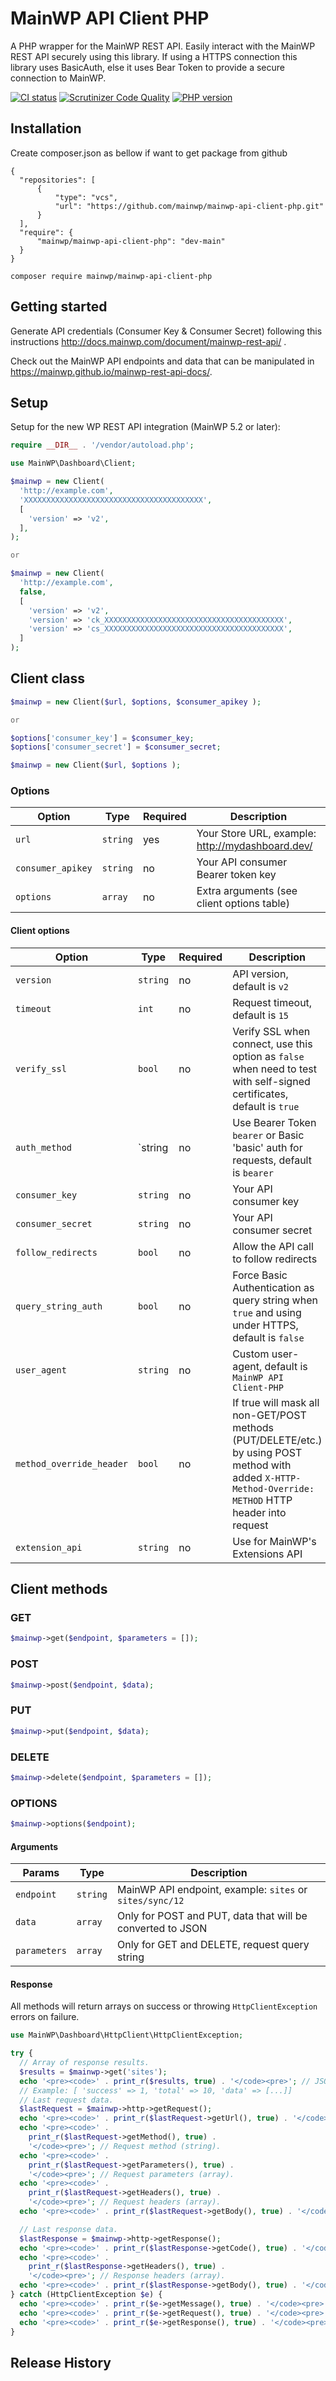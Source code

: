 # MainWP API Client PHP

A PHP wrapper for the MainWP REST API. Easily interact with the MainWP REST API securely using this library. If using a HTTPS connection this library uses BasicAuth, else it uses Bear Token to provide a secure connection to MainWP.

[![CI status](https://github.com/mainwp/mainwp-api-client-php/actions/workflows/ci.yml/badge.svg?branch=trunk)](https://github.com/mainwp/mainwp-api-client-php/actions/workflows/ci.yml)
[![Scrutinizer Code Quality](https://scrutinizer-ci.com/g/mainwp/mainwp-api-client-php/badges/quality-score.png?b=master)](https://scrutinizer-ci.com/g/mainwp/mainwp-api-client-php/?branch=master)
[![PHP version](https://badge.fury.io/ph/mainwp%2Fmainwp.svg)](https://packagist.org/packages/mainwp/mainwp-api-client-php)

## Installation

Create composer.json as bellow if want to get package from github

```
{
  "repositories": [
      {
          "type": "vcs",
          "url": "https://github.com/mainwp/mainwp-api-client-php.git"
      }
  ],
  "require": {
      "mainwp/mainwp-api-client-php": "dev-main"
  }
}

```

```
composer require mainwp/mainwp-api-client-php
```

## Getting started

Generate API credentials (Consumer Key & Consumer Secret) following this instructions <http://docs.mainwp.com/document/mainwp-rest-api/>
.

Check out the MainWP API endpoints and data that can be manipulated in <https://mainwp.github.io/mainwp-rest-api-docs/>.

## Setup

Setup for the new WP REST API integration (MainWP 5.2 or later):

```php
require __DIR__ . '/vendor/autoload.php';

use MainWP\Dashboard\Client;

$mainwp = new Client(
  'http://example.com',
  'XXXXXXXXXXXXXXXXXXXXXXXXXXXXXXXXXXXXXXXX',
  [
    'version' => 'v2',
  ],
);

or

$mainwp = new Client(
  'http://example.com',
  false,
  [
    'version' => 'v2',
    'version' => 'ck_XXXXXXXXXXXXXXXXXXXXXXXXXXXXXXXXXXXXXXXX',
    'version' => 'cs_XXXXXXXXXXXXXXXXXXXXXXXXXXXXXXXXXXXXXXXX',
  ]
);

```

## Client class

```php
$mainwp = new Client($url, $options, $consumer_apikey );

or

$options['consumer_key'] = $consumer_key;
$options['consumer_secret'] = $consumer_secret;

$mainwp = new Client($url, $options );

```

### Options

| Option             | Type     | Required | Description                                        |
| ------------------ | -------- | -------- | -------------------------------------------------- |
| `url`              | `string` | yes      | Your Store URL, example: http://mydashboard.dev/   |
| `consumer_apikey`  | `string` | no	   | Your API consumer Bearer token key                 |
| `options`          | `array`  | no       | Extra arguments (see client options table)         |

#### Client options

| Option                   | Type     | Required | Description                                                                                                                                            |
| ------------------------ | -------- | -------- | ------------------------------------------------------------------------------------------------------------------------------------------------------ |
| `version`                | `string` | no       | API version, default is `v2`                                                                                                                           |
| `timeout`                | `int`    | no       | Request timeout, default is `15`                                                                                                                       |
| `verify_ssl`             | `bool`   | no       | Verify SSL when connect, use this option as `false` when need to test with self-signed certificates, default is `true`                                 |
| `auth_method`            | `string  | no       | Use Bearer Token `bearer` or Basic 'basic' auth for requests, default is `bearer`                                                      |                    |
| `consumer_key`    	   | `string` | no    	 | Your API consumer key                      																											  |
| `consumer_secret` 	   | `string` | no   	 | Your API consumer secret                   																											  |
| `follow_redirects`       | `bool`   | no       | Allow the API call to follow redirects                                                                                                                 |
| `query_string_auth`      | `bool`   | no       | Force Basic Authentication as query string when `true` and using under HTTPS, default is `false`                                                       |
| `user_agent`             | `string` | no       | Custom user-agent, default is `MainWP API Client-PHP`                                                                                                  |
| `method_override_header` | `bool`   | no       | If true will mask all non-GET/POST methods (PUT/DELETE/etc.) by using POST method with added `X-HTTP-Method-Override: METHOD` HTTP header into request |
| `extension_api`          | `string` | no       | Use for MainWP's Extensions API                                                                                                             		  |

## Client methods

### GET

```php
$mainwp->get($endpoint, $parameters = []);
```

### POST

```php
$mainwp->post($endpoint, $data);
```

### PUT

```php
$mainwp->put($endpoint, $data);
```

### DELETE

```php
$mainwp->delete($endpoint, $parameters = []);
```

### OPTIONS

```php
$mainwp->options($endpoint);
```

#### Arguments

| Params       | Type     | Description                                                  |
| ------------ | -------- | ------------------------------------------------------------ |
| `endpoint`   | `string` | MainWP API endpoint, example: `sites` or `sites/sync/12` |
| `data`       | `array`  | Only for POST and PUT, data that will be converted to JSON   |
| `parameters` | `array`  | Only for GET and DELETE, request query string                |

#### Response

All methods will return arrays on success or throwing `HttpClientException` errors on failure.

```php
use MainWP\Dashboard\HttpClient\HttpClientException;

try {
  // Array of response results.
  $results = $mainwp->get('sites');
  echo '<pre><code>' . print_r($results, true) . '</code><pre>'; // JSON output.
  // Example: [ 'success' => 1, 'total' => 10, 'data' => [...]]
  // Last request data.
  $lastRequest = $mainwp->http->getRequest();
  echo '<pre><code>' . print_r($lastRequest->getUrl(), true) . '</code><pre>'; // Requested URL (string).
  echo '<pre><code>' .
    print_r($lastRequest->getMethod(), true) .
    '</code><pre>'; // Request method (string).
  echo '<pre><code>' .
    print_r($lastRequest->getParameters(), true) .
    '</code><pre>'; // Request parameters (array).
  echo '<pre><code>' .
    print_r($lastRequest->getHeaders(), true) .
    '</code><pre>'; // Request headers (array).
  echo '<pre><code>' . print_r($lastRequest->getBody(), true) . '</code><pre>'; // Request body (JSON).

  // Last response data.
  $lastResponse = $mainwp->http->getResponse();
  echo '<pre><code>' . print_r($lastResponse->getCode(), true) . '</code><pre>'; // Response code (int).
  echo '<pre><code>' .
    print_r($lastResponse->getHeaders(), true) .
    '</code><pre>'; // Response headers (array).
  echo '<pre><code>' . print_r($lastResponse->getBody(), true) . '</code><pre>'; // Response body (JSON).
} catch (HttpClientException $e) {
  echo '<pre><code>' . print_r($e->getMessage(), true) . '</code><pre>'; // Error message.
  echo '<pre><code>' . print_r($e->getRequest(), true) . '</code><pre>'; // Last request data.
  echo '<pre><code>' . print_r($e->getResponse(), true) . '</code><pre>'; // Last response data.
}
```

## Release History


